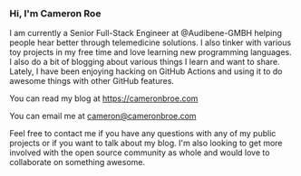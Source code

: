 ### Hi, I'm Cameron Roe

I am currently a Senior Full-Stack Engineer at @Audibene-GMBH helping people hear better through telemedicine solutions. I also tinker with various toy projects in my free time and love learning new programming languages. I also do a bit of blogging about various things I learn and want to share. Lately, I have been enjoying hacking on GitHub Actions and using it to do awesome things with other GitHub features.

You can read my blog at https://cameronbroe.com

You can email me at cameron@cameronbroe.com

Feel free to contact me if you have any questions with any of my public projects or if you want to talk about my blog. I'm also looking to get more involved with the open source community as whole and would love to collaborate on something awesome.

<!--
**cameronbroe/cameronbroe** is a ✨ _special_ ✨ repository because its `README.md` (this file) appears on your GitHub profile.

Here are some ideas to get you started:

- 🔭 I’m currently working on ...
- 🌱 I’m currently learning ...
- 👯 I’m looking to collaborate on ...
- 🤔 I’m looking for help with ...
- 💬 Ask me about ...
- 📫 How to reach me: ...
- 😄 Pronouns: ...
- ⚡ Fun fact: ...
-->
